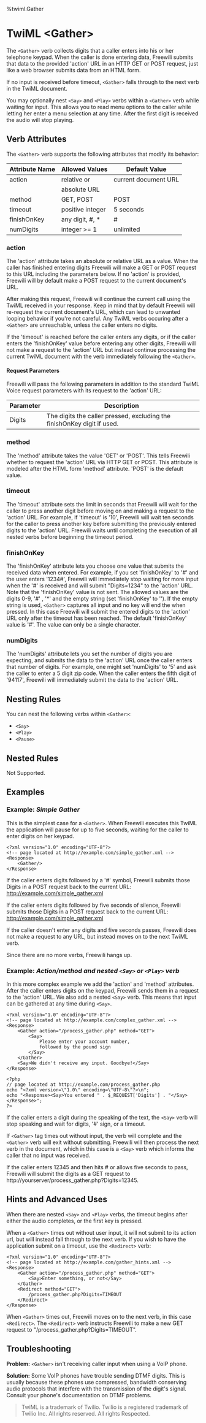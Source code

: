 %twiml.Gather

TwiML \<Gather>
=====================

The `<Gather>` verb collects digits that a caller enters into his or her telephone keypad. When the caller is done entering data, Freewili submits that data to the provided 'action' URL in an HTTP GET or POST request, just like a web browser submits data from an HTML form.

If no input is received before timeout, `<Gather>` falls through to the next verb in the TwiML document.

You may optionally nest `<Say>` and `<Play>` verbs within a `<Gather>` verb while waiting for input. This allows you to read menu options to the caller while letting her enter a menu selection at any time. After the first digit is received the audio will stop playing.

Verb Attributes
---------------
The `<Gather>` verb supports the following attributes that modify its behavior:

Attribute Name     | Allowed Values     | Default Value
------------------ | ------------------ | -------------
action             | relative or        | current document URL
                   | absolute URL       |       
method             | GET, POST          | POST
timeout            | positive integer   | 5 seconds
finishOnKey        | any digit, \#, \*  |   \#
numDigits          | integer >= 1       | unlimited

### action ###
The 'action' attribute takes an absolute or relative URL as a value. When the caller has finished entering digits Freewili will make a GET or POST request to this URL including the parameters below. If no 'action' is provided, Freewili will by default make a POST request to the current document's URL.

After making this request, Freewili will continue the current call using the TwiML received in your response. Keep in mind that by default Freewili will re-request the current document's URL, which can lead to unwanted looping behavior if you're not careful. Any TwiML verbs occuring after a `<Gather>` are unreachable, unless the caller enters no digits.

If the 'timeout' is reached before the caller enters any digits, or if the caller enters the 'finishOnKey' value before entering any other digits, Freewili will not make a request to the 'action' URL but instead continue processing the current TwiML document with the verb immediately following the `<Gather>`.

#### Request Parameters ####

Freewili will pass the following parameters in addition to the standard TwiML Voice request parameters with its request to the 'action' URL:

Parameter          | Description
------------------ | -----------
Digits             | The digits the caller pressed, excluding the finishOnKey digit if used.

### method ###
The 'method' attribute takes the value 'GET' or 'POST'. This tells Freewili whether to request the 'action' URL via HTTP GET or POST. This attribute is modeled after the HTML form 'method' attribute. 'POST' is the default value.

### timeout ###
The 'timeout' attribute sets the limit in seconds that Freewili will wait for the caller to press another digit before moving on and making a request to the 'action' URL. For example, if 'timeout' is '10', Freewili will wait ten seconds for the caller to press another key before submitting the previously entered digits to the 'action' URL. Freewili waits until completing the execution of all nested verbs before beginning the timeout period.

### finishOnKey ###
The 'finishOnKey' attribute lets you choose one value that submits the received data when entered. For example, if you set 'finishOnKey' to '\#' and the user enters '1234\#', Freewili will immediately stop waiting for more input when the '\#' is received and will submit "Digits=1234" to the 'action' URL. Note that the 'finishOnKey' value is not sent. The allowed values are the digits 0-9, '\#' , '\*' and the empty string (set 'finishOnKey' to ''). If the empty string is used, `<Gather>` captures all input and no key will end the <Gather> when pressed. In this case Freewili will submit the entered digits to the 'action' URL only after the timeout has been reached. The default 'finishOnKey' value is '\#'. The value can only be a single character.

### numDigits ###
The 'numDigits' attribute lets you set the number of digits you are expecting, and submits the data to the 'action' URL once the caller enters that number of digits. For example, one might set 'numDigits' to '5' and ask the caller to enter a 5 digit zip code. When the caller enters the fifth digit of '94117', Freewili will immediately submit the data to the 'action' URL.

Nesting Rules
-------------
You can nest the following verbs within `<Gather>`:
*  `<Say>`
*  `<Play>`
*  `<Pause>`

Nested Rules
------------
Not Supported.

Examples
---------

### Example: _Simple Gather_ ###
This is the simplest case for a `<Gather>`. When Freewili executes this TwiML the application will pause for up to five seconds, waiting for the caller to enter digits on her keypad.

~~~{ .xml }
<?xml version="1.0" encoding="UTF-8"?>
<!-- page located at http://example.com/simple_gather.xml -->
<Response>
    <Gather/>
</Response> 
~~~

If the caller enters digits followed by a '\#' symbol, Freewili submits those Digits in a POST request back to the current URL: http://example.com/simple_gather.xml

If the caller enters digits followed by five seconds of silence, Freewili submits those Digits in a POST request back to the current URL: http://example.com/simple_gather.xml

If the caller doesn't enter any digits and five seconds passes, Freewili does not make a request to any URL, but instead moves on to the next TwiML verb.

Since there are no more verbs, Freewili hangs up.

### Example: _Action/method and nested `<Say>` or `<Play>` verb_ ###
In this more complex example we add the 'action' and 'method' attributes. After the caller enters digits on the keypad, Freewili sends them in a request to the 'action' URL. We also add a nested `<Say>` verb. This means that input can be gathered at any time during `<Say>`.

~~~{ .xml }
<?xml version="1.0" encoding="UTF-8"?>
<!-- page located at http://example.com/complex_gather.xml -->
<Response>
    <Gather action="/process_gather.php" method="GET">
        <Say>
            Please enter your account number, 
            followed by the pound sign
        </Say>
    </Gather>
    <Say>We didn't receive any input. Goodbye!</Say>
</Response>
~~~

~~~{ .php }
<?php
// page located at http://example.com/process_gather.php
echo "<?xml version=\"1.0\" encoding=\"UTF-8\"?>\n";
echo "<Response><Say>You entered " . $_REQUEST['Digits'] . "</Say></Response>";
?>
~~~

If the caller enters a digit during the speaking of the text, the `<Say>` verb will stop speaking and wait for digits, '\#' sign, or a timeout.

If `<Gather>` tag times out without input, the <Say> verb will complete and the `<Gather>` verb will exit without submitting. Freewili will then process the next verb in the document, which in this case is a `<Say>` verb which informs the caller that no input was received.

If the caller enters 12345 and then hits \# or allows five seconds to pass, Freewili will submit the digits as a GET request to http://yourserver/process_gather.php?Digits=12345.


Hints and Advanced Uses
-----------------------
When there are nested `<Say>` and `<Play>` verbs, the timeout begins after either the audio completes, or the first key is pressed.

When a `<Gather>` times out without user input, it will not submit to its action url, but will instead fall through to the next verb. If you wish to have the application submit on a timeout, use the `<Redirect>` verb:

~~~{ .xml }
<?xml version="1.0" encoding="UTF-8"?>
<!-- page located at http://example.com/gather_hints.xml -->
<Response>
    <Gather action="/process_gather.php" method="GET">
        <Say>Enter something, or not</Say>
    </Gather>
    <Redirect method="GET">
        /process_gather.php?Digits=TIMEOUT
    </Redirect>
</Response>
~~~

When `<Gather>` times out, Freewili moves on to the next verb, in this case `<Redirect>`. The `<Redirect>` verb instructs Freewili to make a new GET request to "/process_gather.php?Digits=TIMEOUT".

Troubleshooting
---------------
**Problem:** `<Gather>` isn't receiving caller input when using a VoIP phone.

**Solution:** Some VoIP phones have trouble sending DTMF digits. This is usually because these phones use compressed, bandwidth conserving audio protocols that interfere with the transmission of the digit's signal. Consult your phone's documentation on DTMF problems.

> TwiML is a trademark of Twilio. Twilio is a registered trademark of Twilio Inc. All rights reserved. All rights Respected.